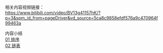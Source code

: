 相关内容视频链接：   
https://www.bilibili.com/video/BV13g41157hK/?p=3&spm_id_from=pageDriver&vd_source=5ca8c9858efdf576a9c470964f99463a

内容小结   
[01 排序](https://github.com/1669367170/leetcode/blob/master/01-bzhan-zcy/01-Sort.md)   
[02 链表](https://github.com/1669367170/leetcode/blob/master/01-bzhan-zcy/02-LinkedList.md)

